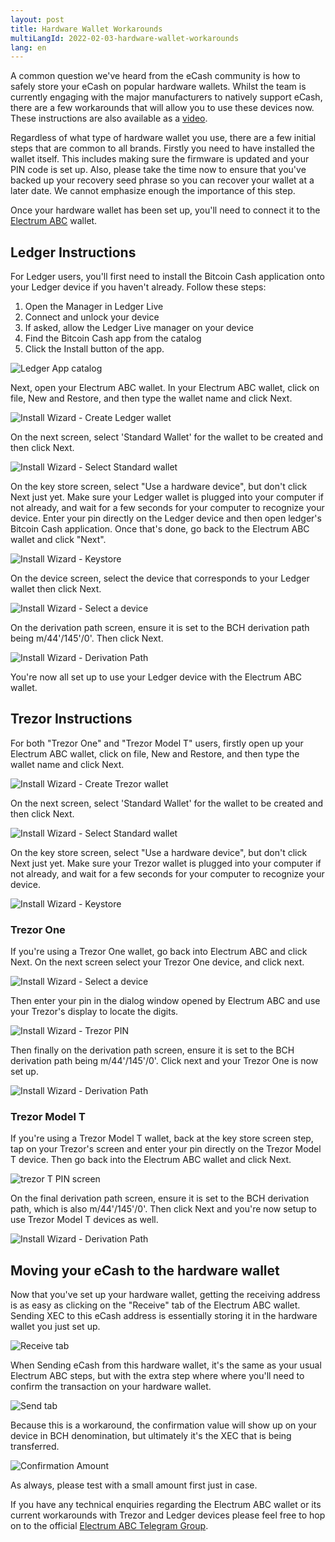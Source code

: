 ```yaml
---
layout: post
title: Hardware Wallet Workarounds
multiLangId: 2022-02-03-hardware-wallet-workarounds
lang: en
---
```


A common question we've heard from the eCash community is how to safely store your eCash on popular hardware wallets.
Whilst the team is currently engaging with the major manufacturers to natively support eCash, there are a few workarounds that will allow you to use these devices now. These instructions are also available as a [video](https://youtu.be/N1htZtX4LGk).

Regardless of what type of hardware wallet you use, there are a few initial steps that are common to all brands.
Firstly you need to have installed the wallet itself. This includes making sure the firmware is updated and your PIN code is set up. Also, please take the time now to ensure that you've backed up your recovery seed phrase so you can recover your wallet at a later date. We cannot emphasize enough the importance of this step.

Once your hardware wallet has been set up, you'll need to connect it to the [Electrum ABC](/electrum/) wallet.

## Ledger Instructions

For Ledger users, you'll first need to install the Bitcoin Cash application onto your Ledger device if you haven't already. Follow these steps:
1. Open the Manager in Ledger Live
2. Connect and unlock your device
3. If asked, allow the Ledger Live manager on your device
4. Find the Bitcoin Cash app from the catalog
5. Click the Install button of the app.

![Ledger App catalog](/img/hardware-wallet-workarounds/Ledger-app-catalog.jpg "Bitcoin Cash App in Ledger App catalog")

Next, open your Electrum ABC wallet. In your Electrum ABC wallet, click on file, New and Restore, and then type the wallet name and click Next.

![Install Wizard - Create Ledger wallet](/img/hardware-wallet-workarounds/My-Ledger-wallet.jpg "Create Ledger wallet in Electrum ABC")

On the next screen, select 'Standard Wallet' for the wallet to be created and then click Next.

![Install Wizard - Select Standard wallet](/img/hardware-wallet-workarounds/Ledger-Standard-wallet.jpg "Select Standard wallet")

On the key store screen, select "Use a hardware device", but don't click Next just yet. Make sure your Ledger wallet is plugged into your computer if not already, and wait for a few seconds for your computer to recognize your device. Enter your pin directly on the Ledger device and then open ledger's Bitcoin Cash application. Once that's done, go back to the Electrum ABC wallet and click "Next".

![Install Wizard - Keystore](/img/hardware-wallet-workarounds/Keystore.jpg "Select Use a hardware device")

On the device screen, select the device that corresponds to your Ledger wallet then click Next.

![Install Wizard - Select a device](/img/hardware-wallet-workarounds/Ledger-device.jpg "Select your hardware device")

On the derivation path screen, ensure it is set to the BCH derivation path being m/44'/145'/0'. Then click Next.

![Install Wizard - Derivation Path](/img/hardware-wallet-workarounds/Derivation-path.jpg "Select the BCH derivation path")

You're now all set up to use your Ledger device with the Electrum ABC wallet.

## Trezor Instructions

For both "Trezor One" and "Trezor Model T" users, firstly open up your Electrum ABC wallet, click on file, New and Restore, and then type the wallet name and click Next.

![Install Wizard - Create Trezor wallet](/img/hardware-wallet-workarounds/My-Trezor-wallet.jpg "Create Trezor wallet in Electrum ABC")

On the next screen, select 'Standard Wallet' for the wallet to be created and then click Next.

![Install Wizard - Select Standard wallet](/img/hardware-wallet-workarounds/Trezor-Standard-wallet.jpg "Wallet Type - Select Standard wallet")

On the key store screen, select "Use a hardware device", but don't click Next just yet. Make sure your Trezor wallet is plugged into your computer if not already, and wait for a few seconds for your computer to recognize your device.

![Install Wizard - Keystore](/img/hardware-wallet-workarounds/Keystore.jpg "Select Use a hardware device")


### Trezor One

If you're using a Trezor One wallet, go back into Electrum ABC and click Next.
On the next screen select your Trezor One device, and click next.

![Install Wizard - Select a device](/img/hardware-wallet-workarounds/Trezor-device.jpg "Select your hardware device")

Then enter your pin in the dialog window opened by Electrum ABC and use your Trezor's display to locate the digits.

![Install Wizard - Trezor PIN](/img/hardware-wallet-workarounds/Trezor-PIN.jpg "Enter your Trezor PIN")

Then finally on the derivation path screen, ensure it is set to the BCH derivation path being m/44'/145'/0'. Click next and your Trezor One is now set up.

![Install Wizard - Derivation Path](/img/hardware-wallet-workarounds/Derivation-path.jpg "Select the BCH derivation path")

### Trezor Model T

If you're using a Trezor Model T wallet, back at the key store screen step, tap on your Trezor's screen and enter your pin directly on the Trezor Model T device. Then go back into the Electrum ABC wallet and click Next.

![trezor T PIN screen](/img/hardware-wallet-workarounds/Trezor-T-PIN.jpg "Enter PIN directly on Trezor T device")

On the final derivation path screen, ensure it is set to the BCH derivation path, which is also m/44'/145'/0'. Then click Next and you're now setup to use Trezor Model T devices as well.

![Install Wizard - Derivation Path](/img/hardware-wallet-workarounds/Derivation-path.jpg "Select the BCH derivation path")

## Moving your eCash to the hardware wallet

Now that you've set up your hardware wallet, getting the receiving address is as easy as clicking on the "Receive" tab of the Electrum ABC wallet. 
Sending XEC to this eCash address is essentially storing it in the hardware wallet you just set up.

![Receive tab](/img/hardware-wallet-workarounds/Receiving.jpg "Receive XEC into your hardware wallet")

When Sending eCash from this hardware wallet, it's the same as your usual Electrum ABC steps, but with the extra step where where you'll need to confirm the transaction on your hardware wallet.

![Send tab](/img/hardware-wallet-workarounds/Sending.jpg "Sending XEC from your hardware wallet")

Because this is a workaround, the confirmation value will show up on your device in BCH denomination, but ultimately it's the XEC that is being transferred.

![Confirmation Amount](/img/hardware-wallet-workarounds/Confirmation-amount.jpg "Confirmation amount in BCH denomination")

As always, please test with a small amount first just in case.

If you have any technical enquiries regarding the Electrum ABC wallet or its current workarounds with Trezor and Ledger devices please feel free to hop on to the official [Electrum ABC Telegram Group](https://t.me/ElectrumABC).

